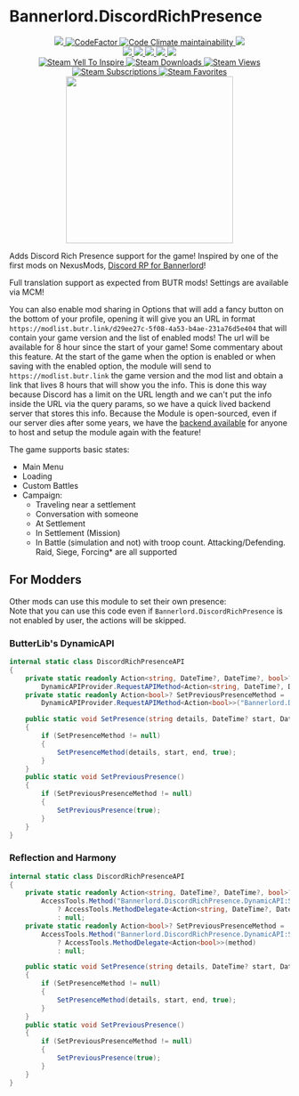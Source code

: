 # Bannerlord.DiscordRichPresence
<p align="center">
  <a href="https://github.com/BUTR/Bannerlord.DiscordRichPresence" alt="Lines Of Code">
    <img src="https://aschey.tech/tokei/github/BUTR/Bannerlord.DiscordRichPresence?category=code" />
  </a>
  <a href="https://www.codefactor.io/repository/github/butr/bannerlord.discordrichpresence">
    <img src="https://www.codefactor.io/repository/github/butr/bannerlord.discordrichpresence/badge" alt="CodeFactor" />
  </a>
  <a href="https://codeclimate.com/github/BUTR/Bannerlord.DiscordRichPresence/maintainability">
    <img alt="Code Climate maintainability" src="https://img.shields.io/codeclimate/maintainability-percentage/BUTR/Bannerlord.DiscordRichPresence">
  </a>
  <a title="Crowdin" target="_blank" href="https://crowdin.com/project/discord-rich-presence">
    <img src="https://badges.crowdin.net/discord-rich-presence/localized.svg">
  </a>
  </br>
  <a href="https://www.nexusmods.com/mountandblade2bannerlord/mods/4836" alt="NexusMods DiscordRichPresence">
    <img src="https://img.shields.io/badge/NexusMods-DiscordRichPresence-yellow.svg" />
  </a>
  <a href="https://www.nexusmods.com/mountandblade2bannerlord/mods/4836" alt="NexusMods DiscordRichPresence">
    <img src="https://img.shields.io/endpoint?url=https%3A%2F%2Fnexusmods-version-pzk4e0ejol6j.runkit.sh%3FgameId%3Dmountandblade2bannerlord%26modId%3D4836" />
  </a>
  <a href="https://www.nexusmods.com/mountandblade2bannerlord/mods/4836" alt="NexusMods DiscordRichPresence">
    <img src="https://img.shields.io/endpoint?url=https%3A%2F%2Fnexusmods-downloads-ayuqql60xfxb.runkit.sh%2F%3Ftype%3Dunique%26gameId%3D3174%26modId%3D4836" />
  </a>
  <a href="https://www.nexusmods.com/mountandblade2bannerlord/mods/4836" alt="NexusMods DiscordRichPresence">
    <img src="https://img.shields.io/endpoint?url=https%3A%2F%2Fnexusmods-downloads-ayuqql60xfxb.runkit.sh%2F%3Ftype%3Dtotal%26gameId%3D3174%26modId%3D4836" />
  </a>
  <a href="https://www.nexusmods.com/mountandblade2bannerlord/mods/4836" alt="NexusMods DiscordRichPresence">
    <img src="https://img.shields.io/endpoint?url=https%3A%2F%2Fnexusmods-downloads-ayuqql60xfxb.runkit.sh%2F%3Ftype%3Dviews%26gameId%3D3174%26modId%3D4836" />
  </a>
  </br>
  <a href="https://steamcommunity.com/sharedfiles/filedetails/?id=2897891539">
    <img alt="Steam Yell To Inspire" src="https://img.shields.io/badge/Steam-Discord%20Rich%20Presence-blue.svg" />
  </a>
  <a href="https://steamcommunity.com/sharedfiles/filedetails/?id=2897891539">
    <img alt="Steam Downloads" src="https://img.shields.io/steam/downloads/2897891539?label=Downloads&color=blue">
  </a>
  <a href="https://steamcommunity.com/sharedfiles/filedetails/?id=2897891539">
    <img alt="Steam Views" src="https://img.shields.io/steam/views/2897891539?label=Views&color=blue">
  </a>
  <a href="https://steamcommunity.com/sharedfiles/filedetails/?id=2897891539">
    <img alt="Steam Subscriptions" src="https://img.shields.io/steam/subscriptions/2897891539?label=Subscriptions&color=blue">
  </a>
  <a href="https://steamcommunity.com/sharedfiles/filedetails/?id=2897891539">
    <img alt="Steam Favorites" src="https://img.shields.io/steam/favorites/2897891539?label=Favorites&color=blue">
  </a>
  </br>
  <img src="https://staticdelivery.nexusmods.com/mods/3174/images/4836/4836-1670247182-153716606.png" width="300">
</p>

Adds Discord Rich Presence support for the game! Inspired by one of the first mods on NexusMods, [Discord RP for Bannerlord](https://github.com/TheDoctorOne/Discord-Rich-Presence-for-Bannerlord)! 

Full translation support as expected from BUTR mods!
Settings are available via MCM!

You can also enable mod sharing in Options that will add a fancy button on the bottom of your profile, opening it will give you an URL in format `https://modlist.butr.link/d29ee27c-5f08-4a53-b4ae-231a76d5e404` that will contain your game version and the list of enabled mods! The url will be available for 8 hour since the start of your game!
Some commentary about this feature. At the start of the game when the option is enabled or when saving with the enabled option, the module will send to `https://modlist.butr.link` the game version and the mod list and obtain a link that lives 8 hours that will show you the info. This is done this way because Discord has a limit on the URL length and we can't put the info inside the URL via the query params, so we have a quick lived backend server that stores this info.
Because the Module is open-sourced, even if our server dies after some years, we have the [backend available](https://github.com/BUTR/BUTR.ModListServer)﻿ for anyone to host and setup the module again with the feature!

The game supports basic states:

* Main Menu
* Loading
* Custom Battles
* Campaign:
  * Traveling near a settlement
  * Conversation with someone
  * At Settlement
  * In Settlement (Mission)
  * In Battle (simulation and not) with troop count. Attacking/Defending. Raid, Siege, Forcing* are all supported

## For Modders
Other mods can use this module to set their own presence:  
Note that you can use this code even if `Bannerlord.DiscordRichPresence` is not enabled by user, the actions will be skipped.
### ButterLib's DynamicAPI
```csharp
internal static class DiscordRichPresenceAPI
{
    private static readonly Action<string, DateTime?, DateTime?, bool>? SetPresenceMethod =
        DynamicAPIProvider.RequestAPIMethod<Action<string, DateTime?, DateTime?, bool>>("Bannerlord.DiscordRichPresence", "SetPresence");
    private static readonly Action<bool>? SetPreviousPresenceMethod =
        DynamicAPIProvider.RequestAPIMethod<Action<bool>>("Bannerlord.DiscordRichPresence", "SetPreviousPresence");

    public static void SetPresence(string details, DateTime? start, DateTime? end)
    {
        if (SetPresenceMethod != null)
        {
            SetPresenceMethod(details, start, end, true);
        }
    }
    public static void SetPreviousPresence()
    {
        if (SetPreviousPresenceMethod != null)
        {
            SetPreviousPresence(true);
        }
    }
}
```
### Reflection and Harmony
```csharp
internal static class DiscordRichPresenceAPI
{
    private static readonly Action<string, DateTime?, DateTime?, bool>? SetPresenceMethod =
        AccessTools.Method("Bannerlord.DiscordRichPresence.DynamicAPI:SetPresence") is { } method
            ? AccessTools.MethodDelegate<Action<string, DateTime?, DateTime?, bool>>(method)
            : null;
    private static readonly Action<bool>? SetPreviousPresenceMethod =
        AccessTools.Method("Bannerlord.DiscordRichPresence.DynamicAPI:SetPreviousPresence") is { } method
            ? AccessTools.MethodDelegate<Action<bool>>(method)
            : null;

    public static void SetPresence(string details, DateTime? start, DateTime? end)
    {
        if (SetPresenceMethod != null)
        {
            SetPresenceMethod(details, start, end, true);
        }
    }
    public static void SetPreviousPresence()
    {
        if (SetPreviousPresenceMethod != null)
        {
            SetPreviousPresence(true);
        }
    }
}
```
